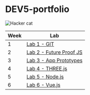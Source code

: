 # DEV5-portfolio

![Hacker cat](https://i.makeagif.com/media/7-06-2015/DkY6g2.gif)


| Week | Lab | 
| --- | --- |
| 1 | [Lab 1 - GIT](https://github.com/MarieSerroyen/DEV5-portfolio/tree/main/Lab%201) |
| 2 | [Lab 2 - Future Proof JS](https://github.com/MarieSerroyen/DEV5-portfolio/tree/main/Lab%202) |
| 3 | [Lab 3 - App Prototypes](https://github.com/MarieSerroyen/DEV5-portfolio/tree/main/Lab%203) |
| 4 | [Lab 4 - THREE.js](https://github.com/MarieSerroyen/DEV5-portfolio/tree/main/Lab%204) |
| 5 | [Lab 5 - Node.js](https://github.com/MarieSerroyen/dev5-lab5) |
| 6 | [Lab 6 - Vue.js](https://github.com/MarieSerroyen/dev5-lab6) |
